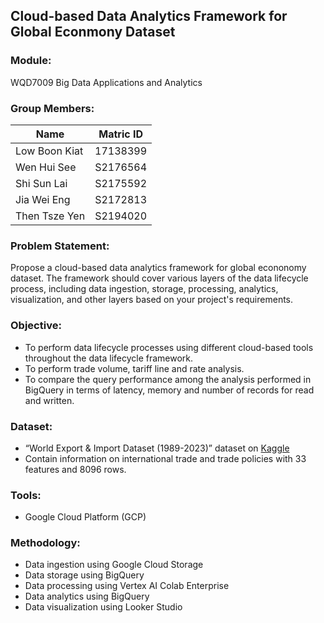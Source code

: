 ## Cloud-based Data Analytics Framework for Global Econmony Dataset

### Module:
WQD7009 Big Data Applications and Analytics

### Group Members:
| Name | Matric ID|
| ---------------------- |:--------:|
| Low Boon Kiat | 17138399 |
| Wen Hui See | S2176564 |
| Shi Sun Lai | S2175592 |
| Jia Wei Eng | S2172813 |
| Then Tsze Yen | S2194020 |

### Problem Statement:
Propose a cloud-based data analytics framework for global econonomy dataset. The framework should cover various layers of the data lifecycle process, including data ingestion, storage, processing, analytics, visualization, and other layers based on your project's requirements.

### Objective:
- To perform data lifecycle processes using different cloud-based tools throughout the data lifecycle framework.
- To perform trade volume, tariff line and rate analysis. 
- To compare the query performance among the analysis performed in BigQuery in terms of latency, memory and number of records for read and written.

### Dataset:
- “World Export & Import Dataset (1989-2023)” dataset on [Kaggle](https://www.kaggle.com/datasets/muhammadtalhaawan/world-export-and-import-dataset/data)
- Contain information on international trade and trade policies with 33 features and 8096 rows.

### Tools:
- Google Cloud Platform (GCP)

### Methodology:
- Data ingestion using Google Cloud Storage
- Data storage using BigQuery
- Data processing using Vertex AI Colab Enterprise
- Data analytics using BigQuery
- Data visualization using Looker Studio
